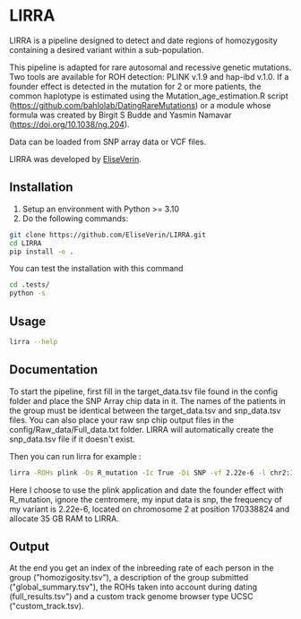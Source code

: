 # LIRRA

LIRRA is a pipeline designed to detect and date regions of homozygosity containing a desired variant within a sub-population.

This pipeline is adapted for rare autosomal and recessive genetic mutations. Two tools are available for ROH detection: PLINK v.1.9 and hap-ibd v.1.0. If a founder effect is detected in the mutation for 2 or more patients, the common haplotype is estimated using the Mutation_age_estimation.R script (<https://github.com/bahlolab/DatingRareMutations>) or a module whose formula was created by Birgit S Budde and Yasmin Namavar (<https://doi.org/10.1038/ng.204>).

Data can be loaded from SNP array data or VCF files.

LIRRA was developed by [EliseVerin](https://github.com/EliseVerin/).

## Installation

1) Setup an environment with Python >= 3.10
2) Do the following commands:

```bash
git clone https://github.com/EliseVerin/LIRRA.git
cd LIRRA
pip install -e .
```

You can test the installation with this command

```bash
cd .tests/
python -s 
```

## Usage

```bash
lirra --help 
```

## Documentation

To start the pipeline, first fill in the target_data.tsv file found in the config folder and place the SNP Array chip data in it. The names of the patients in the group must be identical between the target_data.tsv and snp_data.tsv files. You can also place your raw snp chip output files in the config/Raw_data/Full_data.txt folder. LIRRA will automatically create the snp_data.tsv file if it doesn't exist.

Then you can run lirra for example :

```bash
lirra -ROHs plink -Ds R_mutation -Ic True -Di SNP -vf 2.22e-6 -l chr2:170338824 -r 35
```

Here I choose to use the plink application and date the founder effect with R_mutation, ignore the centromere, my input data is snp, the frequency of my variant is 2.22e-6, located on chromosome 2 at position 170338824 and allocate 35 GB RAM to LIRRA.

## Output

At the end you get an index of the inbreeding rate of each person in the group ("homozigosity.tsv"), a description of the group submitted ("global_summary.tsv"), the ROHs taken into account during dating (full_results.tsv") and a custom track genome browser type UCSC ("custom_track.tsv).
